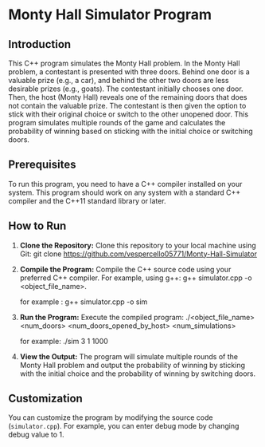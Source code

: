 # Monty Hall Simulator Program

## Introduction
This C++ program simulates the Monty Hall problem. In the Monty Hall problem, a contestant is presented with three doors. Behind one door is a valuable prize (e.g., a car), and behind the other two doors are less desirable prizes (e.g., goats). The contestant initially chooses one door. Then, the host (Monty Hall) reveals one of the remaining doors that does not contain the valuable prize. The contestant is then given the option to stick with their original choice or switch to the other unopened door. This program simulates multiple rounds of the game and calculates the probability of winning based on sticking with the initial choice or switching doors.

## Prerequisites
To run this program, you need to have a C++ compiler installed on your system. This program should work on any system with a standard C++ compiler and the C++11 standard library or later.

## How to Run
1. **Clone the Repository:**
    Clone this repository to your local machine using Git:
    git clone https://github.com/vespercello05771/Monty-Hall-Simulator

2. **Compile the Program:**
    Compile the C++ source code using your preferred C++ compiler. For example, using g++:
    g++ simulator.cpp -o <object_file_name>.
   
    for example : g++ simulator.cpp -o sim

4. **Run the Program:**
    Execute the compiled program:
    ./<object_file_name> <num_doors> <num_doors_opened_by_host> <num_simulations>
    
    for example: ./sim 3 1 1000

5. **View the Output:**
    The program will simulate multiple rounds of the Monty Hall problem and output the probability of winning by sticking with the initial choice and the probability of winning by switching doors.

## Customization
You can customize the program by modifying the source code (`simulator.cpp`). For example, you can enter debug mode by changing debug value to 1.


